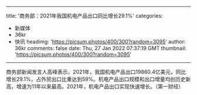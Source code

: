 
---
title: '商务部：2021年我国机电产品出口同比增长29.1%'
categories: 
 - 新媒体
 - 36kr
 - 快讯
headimg: 'https://picsum.photos/400/300?random=3095'
author: 36kr
comments: false
date: Thu, 27 Jan 2022 07:37:19 GMT
thumbnail: 'https://picsum.photos/400/300?random=3095'
---

<div>   
商务部新闻发言人高峰表示，2021年，我国机电产品出口19860.4亿美元，同比增长29.1%，占外贸出口比重达到59%。机电产品出口规模和出口增量均创历史新高，增速为11年以来最高。2021年，机电产品出口实现快速增长。（第一财经）  
</div>
            